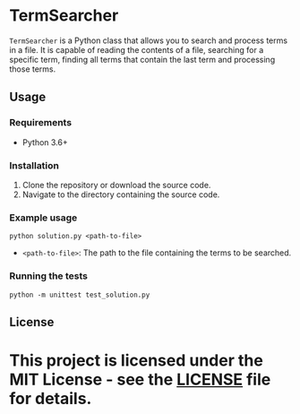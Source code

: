# TermSearcher

`TermSearcher` is a Python class that allows you to search and process terms in a file. It is capable of reading the contents of a file, searching for a specific term, finding all terms that contain the last term and processing those terms.

## Usage

### Requirements

* Python 3.6+

### Installation

1. Clone the repository or download the source code.
2. Navigate to the directory containing the source code.

### Example usage

`python solution.py <path-to-file>`

* `<path-to-file>`: The path to the file containing the terms to be searched.

### Running the tests

`python -m unittest test_solution.py`

## License

This project is licensed under the MIT License - see the [LICENSE](LICENSE) file for details.
=======
